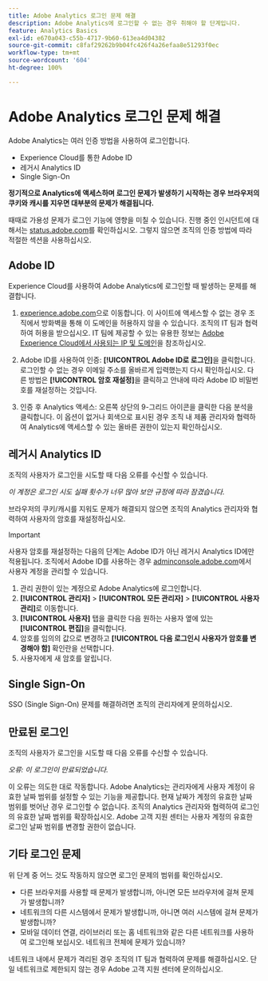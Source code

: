 ```yaml
---
title: Adobe Analytics 로그인 문제 해결
description: Adobe Analytics에 로그인할 수 없는 경우 취해야 할 단계입니다.
feature: Analytics Basics
exl-id: e670a043-c55b-4717-9b60-613ea4d04382
source-git-commit: c8faf29262b9b04fc426f4a26efaa8e51293f0ec
workflow-type: tm+mt
source-wordcount: '604'
ht-degree: 100%

---
```


# Adobe Analytics 로그인 문제 해결

Adobe Analytics는 여러 인증 방법을 사용하여 로그인합니다.

* Experience Cloud를 통한 Adobe ID
* 레거시 Analytics ID
* Single Sign-On

**정기적으로 Analytics에 액세스하며 로그인 문제가 발생하기 시작하는 경우 브라우저의 쿠키와 캐시를 지우면 대부분의 문제가 해결됩니다.**

때때로 가용성 문제가 로그인 기능에 영향을 미칠 수 있습니다. 진행 중인 인시던트에 대해서는 [status.adobe.com](https://status.adobe.com)를 확인하십시오. 그렇지 않으면 조직의 인증 방법에 따라 적절한 섹션을 사용하십시오.

## Adobe ID

Experience Cloud를 사용하여 Adobe Analytics에 로그인할 때 발생하는 문제를 해결합니다.

1. [experience.adobe.com](https://experience.adobe.com)으로 이동합니다. 이 사이트에 액세스할 수 없는 경우 조직에서 방화벽을 통해 이 도메인을 허용하지 않을 수 있습니다. 조직의 IT 팀과 협력하여 허용을 받으십시오. IT 팀에 제공할 수 있는 유용한 정보는 [Adobe Experience Cloud에서 사용되는 IP 및 도메인](https://helpx.adobe.com/kr/analytics/kb/adobe-ip-addresses.html)을 참조하십시오.

2. Adobe ID를 사용하여 인증: **[!UICONTROL Adobe ID로 로그인]**&#x200B;을 클릭합니다. 로그인할 수 없는 경우 이메일 주소를 올바르게 입력했는지 다시 확인하십시오. 다른 방법은 **[!UICONTROL 암호 재설정]**&#x200B;을 클릭하고 안내에 따라 Adobe ID 비밀번호를 재설정하는 것입니다.

3. 인증 후 Analytics 액세스: 오른쪽 상단의 9-그리드 아이콘을 클릭한 다음 분석을 클릭합니다. 이 옵션이 없거나 회색으로 표시된 경우 조직 내 제품 관리자와 협력하여 Analytics에 액세스할 수 있는 올바른 권한이 있는지 확인하십시오.

## 레거시 Analytics ID

조직의 사용자가 로그인을 시도할 때 다음 오류를 수신할 수 있습니다.

*이 계정은 로그인 시도 실패 횟수가 너무 많아 보안 규정에 따라 잠겼습니다.*

브라우저의 쿠키/캐시를 지워도 문제가 해결되지 않으면 조직의 Analytics 관리자와 협력하여 사용자의 암호를 재설정하십시오.

>[!IMPORTANT]
>
>사용자 암호를 재설정하는 다음의 단계는 Adobe ID가 아닌 레거시 Analytics ID에만 적용됩니다. 조직에서 Adobe ID를 사용하는 경우 [adminconsole.adobe.com](https://adminconsole.adobe.com)에서 사용자 계정을 관리할 수 있습니다.

1. 관리 권한이 있는 계정으로 Adobe Analytics에 로그인합니다.
2. **[!UICONTROL 관리자]** > **[!UICONTROL 모든 관리자]** > **[!UICONTROL 사용자 관리]**&#x200B;로 이동합니다.
3. **[!UICONTROL 사용자]** 탭을 클릭한 다음 원하는 사용자 옆에 있는 **[!UICONTROL 편집]**&#x200B;을 클릭합니다.
4. 암호를 임의의 값으로 변경하고 **[!UICONTROL 다음 로그인시 사용자가 암호를 변경해야 함]** 확인란을 선택합니다.
5. 사용자에게 새 암호를 알립니다.

## Single Sign-On

SSO (Single Sign-On) 문제를 해결하려면 조직의 관리자에게 문의하십시오.

## 만료된 로그인

조직의 사용자가 로그인을 시도할 때 다음 오류를 수신할 수 있습니다.

*오류: 이 로그인이 만료되었습니다.*

이 오류는 의도한 대로 작동합니다. Adobe Analytics는 관리자에게 사용자 계정이 유효한 날짜 범위를 설정할 수 있는 기능을 제공합니다. 현재 날짜가 계정의 유효한 날짜 범위를 벗어난 경우 로그인할 수 없습니다. 조직의 Analytics 관리자와 협력하여 로그인의 유효한 날짜 범위를 확장하십시오. Adobe 고객 지원 센터는 사용자 계정의 유효한 로그인 날짜 범위를 변경할 권한이 없습니다.

## 기타 로그인 문제

위 단계 중 어느 것도 작동하지 않으면 로그인 문제의 범위를 확인하십시오.

* 다른 브라우저를 사용할 때 문제가 발생합니까, 아니면 모든 브라우저에 걸쳐 문제가 발생합니까?
* 네트워크의 다른 시스템에서 문제가 발생합니까, 아니면 여러 시스템에 걸쳐 문제가 발생합니까?
* 모바일 데이터 연결, 라이브러리 또는 홈 네트워크와 같은 다른 네트워크를 사용하여 로그인해 보십시오. 네트워크 전체에 문제가 있습니까?

네트워크 내에서 문제가 격리된 경우 조직의 IT 팀과 협력하여 문제를 해결하십시오. 단일 네트워크로 제한되지 않는 경우 Adobe 고객 지원 센터에 문의하십시오.
